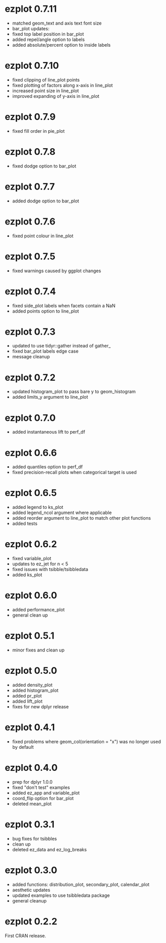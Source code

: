 # ezplot 0.7.11
- matched geom_text and axis text font size
- bar_plot updates:
 - fixed top label position in bar_plot
 - added repel/angle option to labels
 - added absolute/percent option to inside labels

# ezplot 0.7.10
- fixed clipping of line_plot points
- fixed plotting of factors along x-axis in line_plot
- increased point size in line_plot
- improved expanding of y-axis in line_plot

# ezplot 0.7.9
- fixed fill order in pie_plot

# ezplot 0.7.8
- fixed dodge option to bar_plot

# ezplot 0.7.7
- added dodge option to bar_plot

# ezplot 0.7.6
- fixed point colour in line_plot

# ezplot 0.7.5
- fixed warnings caused by ggplot changes

# ezplot 0.7.4
- fixed side_plot labels when facets contain a NaN
- added points option to line_plot

# ezplot 0.7.3
- updated to use tidyr::gather instead of gather_
- fixed bar_plot labels edge case
- message cleanup

# ezplot 0.7.2
- updated histogram_plot to pass bare y to geom_histogram
- added limits_y argument to line_plot

# ezplot 0.7.0
- added instantaneous lift to perf_df

# ezplot 0.6.6
- added quantiles option to perf_df
- fixed precision-recall plots when categorical target is used

# ezplot 0.6.5
- added legend to ks_plot
- added legend_ncol argument where applicable
- added reorder argument to line_plot to match other plot functions
- added tests

# ezplot 0.6.2
- fixed variable_plot
- updates to ez_jet for n < 5
- fixed issues with tsibble/tsibbledata
- added ks_plot

# ezplot 0.6.0
- added performance_plot
- general clean up

# ezplot 0.5.1
- minor fixes and clean up

# ezplot 0.5.0
- added density_plot
- added histogram_plot
- added pr_plot
- added lift_plot
- fixes for new dplyr release

# ezplot 0.4.1
- fixed problems where geom_col(orientation = "x") was no longer used by default

# ezplot 0.4.0
- prep for dplyr 1.0.0
- fixed "don't test" examples
- added ez_app and variable_plot
- coord_flip option for bar_plot
- deleted mean_plot

# ezplot 0.3.1
- bug fixes for tsibbles
- clean up
- deleted ez_data and ez_log_breaks

# ezplot 0.3.0
- added functions: distribution_plot, secondary_plot, calendar_plot
- aesthetic updates
- updated examples to use tsibbledata package
- general cleanup

# ezplot 0.2.2
First CRAN release.
